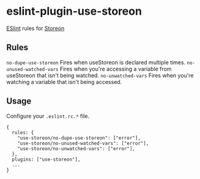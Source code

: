 # eslint-plugin-use-storeon

[ESlint](https://eslint.org/) rules for [Storeon](https://github.com/storeon/storeon)

## Rules
`no-dupe-use-storeon` Fires when useStoreon is declared multiple times.
`no-unused-watched-vars` Fires when you're accessing a variable from useStoreon that isn't being watched.
`no-unwatched-vars` Fires when you're watching a variable that isn't being accessed.


## Usage
Configure your `.eslint.rc.*` file.

```
{
  rules: {
    "use-storeon/no-dupe-use-storeon": ["error"],
    "use-storeon/no-unused-watched-vars": ["error"],
    "use-storeon/no-unwatched-vars": ["error"],
  },
  plugins: ["use-storeon"],
  ...
}
```
